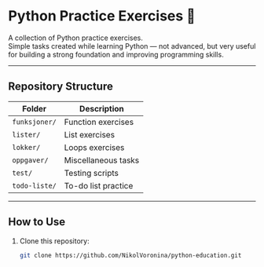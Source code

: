 # Python Practice Exercises 🐍

A collection of Python practice exercises.  
Simple tasks created while learning Python — not advanced, but very useful for building a strong foundation and improving programming skills.

---

##  Repository Structure

| Folder        | Description                        |
|--------------|------------------------------------|
| `funksjoner/` | Function exercises                 |
| `lister/`     | List exercises                     |
| `lokker/`     | Loops exercises                    |
| `oppgaver/`   | Miscellaneous tasks                |
| `test/`       | Testing scripts                    |
| `todo-liste/` | To-do list practice                |

---

##  How to Use

1. Clone this repository:
   ```bash
   git clone https://github.com/NikolVoronina/python-education.git

